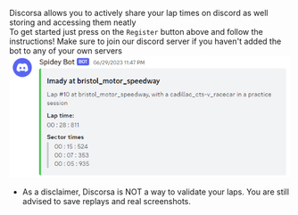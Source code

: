 Discorsa allows you to actively share your lap times on discord as well storing and accessing them neatly\
To get started just press on the `Register` button above and follow the instructions! Make sure to join our discord server if you haven't added the bot to any of your own servers\
![Example](./Media/example_embed.png)
* As a disclaimer, Discorsa is NOT a way to validate your laps. You are still advised to save replays and real screenshots.